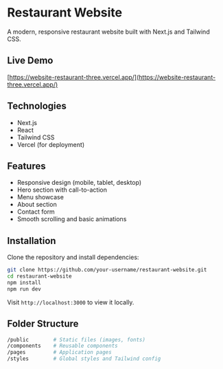 # Restaurant Website

A modern, responsive restaurant website built with Next.js and Tailwind CSS.

## Live Demo

[https://website-restaurant-three.vercel.app/](https://website-restaurant-three.vercel.app/)

## Technologies

- Next.js
- React
- Tailwind CSS
- Vercel (for deployment)

## Features

- Responsive design (mobile, tablet, desktop)
- Hero section with call-to-action
- Menu showcase
- About section
- Contact form
- Smooth scrolling and basic animations

## Installation

Clone the repository and install dependencies:

```bash
git clone https://github.com/your-username/restaurant-website.git
cd restaurant-website
npm install
npm run dev
```

Visit `http://localhost:3000` to view it locally.

## Folder Structure

```bash
/public        # Static files (images, fonts)
/components    # Reusable components
/pages         # Application pages
/styles        # Global styles and Tailwind config
```
